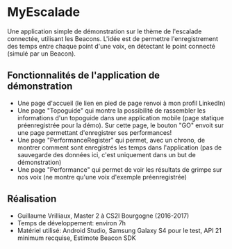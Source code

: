 # MyEscalade
Une application simple de démonstration sur le thème de l'escalade connectée, utilisant les Beacons.
L'idée est de permettre l'enregistrement des temps entre chaque point d'une voix, en détectant le point connecté (simulé par un Beacon).

## Fonctionnalités de l'application de démonstration
- Une page d'accueil (le lien en pied de page renvoi à mon profil LinkedIn)
- Une page "Topoguide" qui montre la possibilité de rassembler les informations d'un topoguide dans une application mobile (page statique préenregistrée pour la démo). Sur cette page, le bouton "GO" envoit sur une page permettant d'enregistrer ses performances!
- Une page "PerformanceRegister" qui permet, avec un chrono, de montrer comment sont enregistrés les temps dans l'application (pas de sauvegarde des données ici, c'est uniquement dans un but de démonstration)
- Une page "Performance" qui permet de voir les résultats de grimpe sur nos voix (ne montre qu'une voix d'exemple préenregistrée)

## Réalisation
- Guillaume Vrilliaux, Master 2 à CS2I Bourgogne (2016-2017)
- Temps de développement: environ 7h
- Matériel utilisé: Android Studio, Samsung Galaxy S4 pour le test, API 21 minimum recquise, Estimote Beacon SDK

